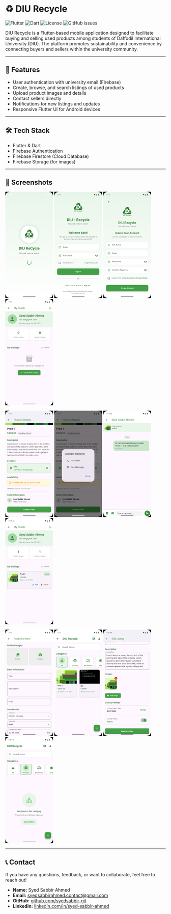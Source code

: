 # ♻️ DIU Recycle

![Flutter](https://img.shields.io/badge/Flutter-3.7-blue?logo=flutter&logoColor=white)
![Dart](https://img.shields.io/badge/Dart-3.0-blue?logo=dart&logoColor=white)
![License](https://img.shields.io/github/license/syedsabbir-git/DIU-Recycle)
![GitHub issues](https://img.shields.io/github/issues/syedsabbir-git/DIU-Recycle)

DIU Recycle is a Flutter-based mobile application designed to facilitate buying and selling used products among students of Daffodil International University (DIU). The platform promotes sustainability and convenience by connecting buyers and sellers within the university community.

---

## 🚀 Features

- User authentication with university email (Firebase)
- Create, browse, and search listings of used products
- Upload product images and details
- Contact sellers directly
- Notifications for new listings and updates
- Responsive Flutter UI for Android devices

---

## 🛠️ Tech Stack

- Flutter & Dart
- Firebase Authentication
- Firebase Firestore (Cloud Database)
- Firebase Storage (for images)

---

## 📱 Screenshots

<p float="left">
  <img src="Sceenshoot/ss9.png" alt="Screenshot 9" width="150" />
  <img src="Sceenshoot/ss10.png" alt="Screenshot 10" width="150" />
  <img src="Sceenshoot/ss1.png" alt="Screenshot 1" width="150" />
  <img src="Sceenshoot/ss2.png" alt="Screenshot 2" width="150" />
</p>
<p float="left">
  <img src="Sceenshoot/ss5.png" alt="Screenshot 5" width="150" />
  <img src="Sceenshoot/ss6.png" alt="Screenshot 6" width="150" />
  <img src="Sceenshoot/ss7.png" alt="Screenshot 7" width="150" />
  <img src="Sceenshoot/ss8.png" alt="Screenshot 8" width="150" />
</p>
<p float="left">
  <img src="Sceenshoot/ss3.png" alt="Screenshot 3" width="150" />
  <img src="Sceenshoot/ss4.png" alt="Screenshot 4" width="150" />
  <img src="Sceenshoot/ss11.png" alt="Screenshot 11" width="150" />
  <img src="Sceenshoot/ss12.png" alt="Screenshot 12" width="150" />
</p>

---

## 📞 Contact

If you have any questions, feedback, or want to collaborate, feel free to reach out!

- **Name:** Syed Sabbir Ahmed  
- **Email:** [syedsabbirahmed.contact@gmail.com](mailto:syedsabbirahmed.contact@gmail.com)  
- **GitHub:** [github.com/syedsabbir-git](https://github.com/syedsabbir-git)  
- **LinkedIn:** [linkedin.com/in/syed-sabbir-ahmed](https://www.linkedin.com/in/syed-sabbir-ahmed/) 


